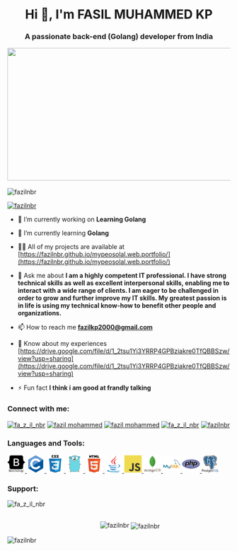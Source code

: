 <h1 align="center">Hi 👋, I'm FASIL MUHAMMED KP</h1>
<h3 align="center">A passionate back-end (Golang) developer from India</h3>
<img width="1100px" height="300px" src="https://www.kg-legal.eu/wp-content/uploads/2021/10/blockchain.gif">

<p align="left"> <img src="https://komarev.com/ghpvc/?username=fazilnbr&label=Profile%20views&color=0e75b6&style=flat" alt="fazilnbr" /> </p>

<p align="left"> <a href="https://github.com/ryo-ma/github-profile-trophy"><img src="https://github-profile-trophy.vercel.app/?username=fazilnbr" alt="fazilnbr" /></a> </p>

- 🔭 I’m currently working on **Learning Golang**

- 🌱 I’m currently learning **Golang**

- 👨‍💻 All of my projects are available at [https://fazilnbr.github.io/mypeosolal.web.portfolio/](https://fazilnbr.github.io/mypeosolal.web.portfolio/)

- 💬 Ask me about **I am a highly competent IT professional. I have strong technical skills as well as excellent interpersonal skills, enabling me to interact with a wide range of clients. I am eager to be challenged in order to grow and further improve my IT skills. My greatest passion is in life is using my technical know-how to benefit other people and organizations.**

- 📫 How to reach me **fazilkp2000@gmail.com**

- 📄 Know about my experiences [https://drive.google.com/file/d/1_2tsu1Yi3YRRP4GPBziakre0TfQBBSzw/view?usp=sharing](https://drive.google.com/file/d/1_2tsu1Yi3YRRP4GPBziakre0TfQBBSzw/view?usp=sharing)

- ⚡ Fun fact **I think i am good at frandly talking**

<h3 align="left">Connect with me:</h3>
<p align="left">
<a href="https://twitter.com/fa_z_il_nbr" target="blank"><img align="center" src="https://raw.githubusercontent.com/rahuldkjain/github-profile-readme-generator/master/src/images/icons/Social/twitter.svg" alt="fa_z_il_nbr" height="30" width="40" /></a>
<a href="https://linkedin.com/in/fazil mohammed" target="blank"><img align="center" src="https://raw.githubusercontent.com/rahuldkjain/github-profile-readme-generator/master/src/images/icons/Social/linked-in-alt.svg" alt="fazil mohammed" height="30" width="40" /></a>
<a href="https://fb.com/fazil mohammed" target="blank"><img align="center" src="https://raw.githubusercontent.com/rahuldkjain/github-profile-readme-generator/master/src/images/icons/Social/facebook.svg" alt="fazil mohammed" height="30" width="40" /></a>
<a href="https://instagram.com/fa_z_il_nbr" target="blank"><img align="center" src="https://raw.githubusercontent.com/rahuldkjain/github-profile-readme-generator/master/src/images/icons/Social/instagram.svg" alt="fa_z_il_nbr" height="30" width="40" /></a>
<a href="https://www.leetcode.com/fazilnbr" target="blank"><img align="center" src="https://raw.githubusercontent.com/rahuldkjain/github-profile-readme-generator/master/src/images/icons/Social/leet-code.svg" alt="fazilnbr" height="30" width="40" /></a>
</p>

<h3 align="left">Languages and Tools:</h3>
<p align="left"> <a href="https://getbootstrap.com" target="_blank" rel="noreferrer"> <img src="https://raw.githubusercontent.com/devicons/devicon/master/icons/bootstrap/bootstrap-plain-wordmark.svg" alt="bootstrap" width="40" height="40"/> </a> <a href="https://www.cprogramming.com/" target="_blank" rel="noreferrer"> <img src="https://raw.githubusercontent.com/devicons/devicon/master/icons/c/c-original.svg" alt="c" width="40" height="40"/> </a> <a href="https://www.w3schools.com/css/" target="_blank" rel="noreferrer"> <img src="https://raw.githubusercontent.com/devicons/devicon/master/icons/css3/css3-original-wordmark.svg" alt="css3" width="40" height="40"/> </a> <a href="https://golang.org" target="_blank" rel="noreferrer"> <img src="https://raw.githubusercontent.com/devicons/devicon/master/icons/go/go-original.svg" alt="go" width="40" height="40"/> </a> <a href="https://www.w3.org/html/" target="_blank" rel="noreferrer"> <img src="https://raw.githubusercontent.com/devicons/devicon/master/icons/html5/html5-original-wordmark.svg" alt="html5" width="40" height="40"/> </a> <a href="https://www.java.com" target="_blank" rel="noreferrer"> <img src="https://raw.githubusercontent.com/devicons/devicon/master/icons/java/java-original.svg" alt="java" width="40" height="40"/> </a> <a href="https://developer.mozilla.org/en-US/docs/Web/JavaScript" target="_blank" rel="noreferrer"> <img src="https://raw.githubusercontent.com/devicons/devicon/master/icons/javascript/javascript-original.svg" alt="javascript" width="40" height="40"/> </a> <a href="https://www.mongodb.com/" target="_blank" rel="noreferrer"> <img src="https://raw.githubusercontent.com/devicons/devicon/master/icons/mongodb/mongodb-original-wordmark.svg" alt="mongodb" width="40" height="40"/> </a> <a href="https://www.mysql.com/" target="_blank" rel="noreferrer"> <img src="https://raw.githubusercontent.com/devicons/devicon/master/icons/mysql/mysql-original-wordmark.svg" alt="mysql" width="40" height="40"/> </a> <a href="https://www.php.net" target="_blank" rel="noreferrer"> <img src="https://raw.githubusercontent.com/devicons/devicon/master/icons/php/php-original.svg" alt="php" width="40" height="40"/> </a> <a href="https://www.postgresql.org" target="_blank" rel="noreferrer"> <img src="https://raw.githubusercontent.com/devicons/devicon/master/icons/postgresql/postgresql-original-wordmark.svg" alt="postgresql" width="40" height="40"/> </a> </p>

<h3 align="left">Support:</h3>
<p><a href="https://www.buymeacoffee.com/fa_z_il_nbr"> <img align="left" src="https://cdn.buymeacoffee.com/buttons/v2/default-yellow.png" height="50" width="210" alt="fa_z_il_nbr" /></a></p><br><br>

<p><img align="left" src="https://github-readme-stats.vercel.app/api/top-langs?username=fazilnbr&show_icons=true&locale=en&layout=compact" alt="fazilnbr" /></p>

<p>&nbsp;<img align="center" src="https://github-readme-stats.vercel.app/api?username=fazilnbr&show_icons=true&locale=en" alt="fazilnbr" /></p>

<p><img align="center" src="https://github-readme-streak-stats.herokuapp.com/?user=fazilnbr&" alt="fazilnbr" /></p>
